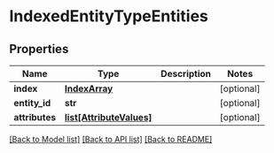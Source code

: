 # IndexedEntityTypeEntities

## Properties

| Name           | Type                                            | Description | Notes      |
| -------------- | ----------------------------------------------- | ----------- | ---------- |
| **index**      | [**IndexArray**](IndexArray.md)                 |             | [optional] |
| **entity_id**  | **str**                                         |             | [optional] |
| **attributes** | [**list[AttributeValues]**](AttributeValues.md) |             | [optional] |

[[Back to Model list]](../README.md#documentation-for-models)
[[Back to API list]](../README.md#documentation-for-api-endpoints)
[[Back to README]](../README.md)
